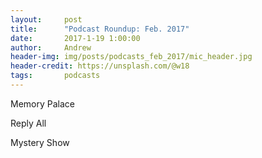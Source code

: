```yaml
---
layout:     post
title:      "Podcast Roundup: Feb. 2017"
date:       2017-1-19 1:00:00
author:     Andrew
header-img: img/posts/podcasts_feb_2017/mic_header.jpg
header-credit: https://unsplash.com/@w18
tags:       podcasts
---
```


Memory Palace

Reply All

Mystery Show

